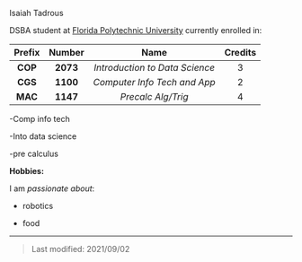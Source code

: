 Isaiah Tadrous



DSBA student at [Florida Polytechnic University](https://www.floridapoly.edu) currently enrolled in: 

| Prefix      | Number | Name | Credits |
| :-----------: | :-----------: | :-----------: | :------: |
| **COP**      |  **2073**      | _Introduction to Data Science_ | 3 |
|  **CGS**  |    **1100**     | _Computer Info Tech and App_ | 2|
|    **MAC**   | **1147** | _Precalc Alg/Trig_ | 4  |


-Comp info tech

-Into data science

-pre calculus

**Hobbies:**

I am _passionate about_: 

- robotics

- food

***

> Last modified: 2021/09/02
